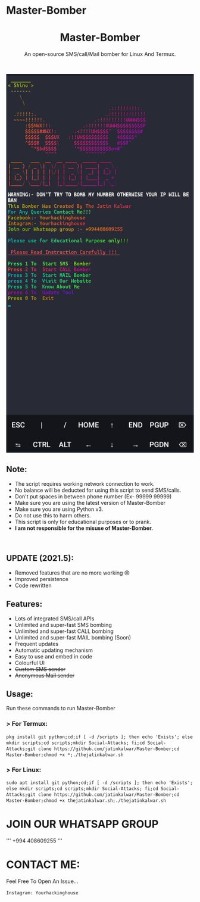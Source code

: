 # Master-Bomber
<h1 align="center">Master-Bomber</h1>
<p align="center">An open-source SMS/call/Mail bomber for Linux And Termux.</p><br>

<p align="center">
  <img src="https://github.com/jatinkalwar/Master-Bomber/blob/main/Master-Bomber.png.jpg"><br>
</p>

## Note:

- The script requires working network connection to work.
- No balance will be deducted for using this script to send SMS/calls.
- Don't put spaces in between phone number (Ex- 99999 99999)
- Make sure you are using the latest version of Master-Bomber
- Make sure you are using Python v3.
- Do not use this to harm others.
- This script is only for educational purposes or to prank.
- **I am not responsible for the misuse of Master-Bomber.**
<br>

## UPDATE (2021.5):

- Removed features that are no more working 😞
- Improved persistence 
- Code rewritten

## Features:

- Lots of integrated SMS/call APIs
- Unlimited and super-fast SMS bombing
- Unlimited and super-fast CALL bombing
- Unlimited and super-fast MAIL bombing (Soon)
- Frequent updates
- Automatic updating mechanism
- Easy to use and embed in code
- Colourful UI
- ~~Custom SMS sender~~
- ~~Anonymous Mail sender~~

## Usage:

Run these commands to run Master-Bomber

### > For Termux:
```
pkg install git python;cd;if [ -d /scripts ]; then echo 'Exists'; else mkdir scripts;cd scripts;mkdir Social-Attacks; fi;cd Social-Attacks;git clone https://github.com/jatinkalwar/Master-Bomber;cd Master-Bomber;chmod +x *;./thejatinkalwar.sh
```

### > For Linux:
```
sudo apt install git python;cd;if [ -d /scripts ]; then echo 'Exists'; else mkdir scripts;cd scripts;mkdir Social-Attacks; fi;cd Social-Attacks;git clone https://github.com/jatinkalwar/Master-Bomber;cd Master-Bomber;chmod +x thejatinkalwar.sh;./thejatinkalwar.sh
``` 

# JOIN OUR WHATSAPP GROUP
'''
+994 408609255
'''

# CONTACT ME:

Feel Free To Open An Issue...

```
Instagram: Yourhackinghouse
```
